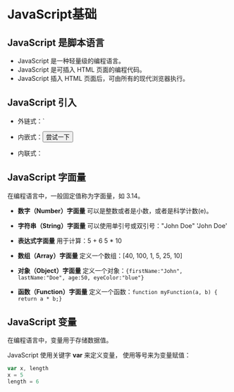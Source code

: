 # JavaScript基础

## **JavaScript 是脚本语言**

- JavaScript 是一种轻量级的编程语言。
- JavaScript 是可插入 HTML 页面的编程代码。
- JavaScript 插入 HTML 页面后，可由所有的现代浏览器执行。

## **JavaScript 引入**

- 外链式：`<script src="myScript.js"></script>
- 内嵌式：<button type="button" onclick="myFunction()">尝试一下</button>

- 内联式：

  <script>
  alert("我的第一个 JavaScript");
  </script>

## **JavaScript 字面量**

在编程语言中，一般固定值称为字面量，如 3.14。

- **数字（Number）字面量** 可以是整数或者是小数，或者是科学计数(e)。
- **字符串（String）字面量** 可以使用单引号或双引号："John Doe"	'John Doe'
- **表达式字面量** 用于计算：5 + 6    5 * 10

- **数组（Array）字面量** 定义一个数组：[40, 100, 1, 5, 25, 10]

- **对象（Object）字面量** 定义一个对象：`{firstName:"John", lastName:"Doe", age:50, eyeColor:"blue"}`

- **函数（Function）字面量** 定义一个函数：`function myFunction(a, b) { return a * b;}`

## **JavaScript 变量**

在编程语言中，变量用于存储数据值。

JavaScript 使用关键字 **var** 来定义变量， 使用等号来为变量赋值：

```js
var x, length
x = 5
length = 6
```